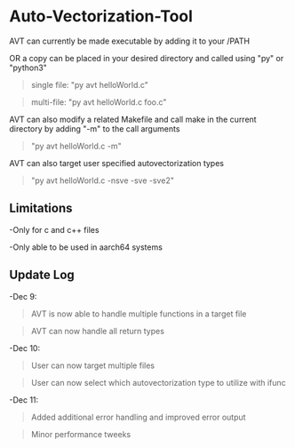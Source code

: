 # Auto-Vectorization-Tool

AVT can currently be made executable by adding it to your /PATH

OR a copy can be placed in your desired directory and called using "py" or "python3"

>single file:   "py avt helloWorld.c"

>multi-file:    "py avt helloWorld.c foo.c"

AVT can also modify a related Makefile and call make in the current directory by adding "-m" to the call arguments

>"py avt helloWorld.c -m"

AVT can also target user specified autovectorization types

>"py avt helloWorld.c -nsve -sve -sve2" 

## Limitations

-Only for c and c++ files

-Only able to be used in aarch64 systems

## Update Log

-Dec 9:
> AVT is now able to handle multiple functions in a target file

> AVT can now handle all return types

-Dec 10:
> User can now target multiple files

> User can now select which autovectorization type to utilize with ifunc

-Dec 11:
> Added additional error handling and improved error output

> Minor performance tweeks
